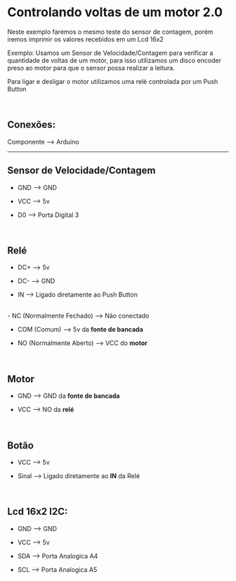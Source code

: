 <h1>Controlando voltas de um motor 2.0</h1>

<p>
Neste exemplo faremos o mesmo teste do sensor de contagem, porém iremos imprimir os valores recebidos em um Lcd 16x2
  
Exemplo:
Usamos um Sensor de Velocidade/Contagem para verificar a quantidade de voltas de um motor, para isso utilizamos um disco encoder preso ao motor para que o sensor possa realizar a leitura.
</p>

<p>Para ligar e desligar o motor utilizamos uma relé controlada por um Push Button</p>

<div></br>
<h2>Conexões:</h2>

Componente --> Arduino
___
 
<h2>Sensor de Velocidade/Contagem</h2>
 
- GND --> GND

- VCC --> 5v

- D0 --> Porta Digital 3

</br><h2>Relé</h2>

- DC+ --> 5v

- DC- --> GND

- IN --> Ligado diretamente ao Push Button
</br>
- NC (Normalmente Fechado) --> Não conectado

- COM (Comum) --> 5v da <strong>fonte de bancada</strong>

- NO (Normalmente Aberto) --> VCC do <strong>motor</strong>

</br><h2>Motor</h2>

- GND --> GND da <strong>fonte de bancada</strong>

- VCC --> NO da <strong>relé</strong>

</br><h2>Botão</h2>
 
- VCC --> 5v
 
- Sinal --> Ligado diretamente ao <strong>IN</strong> da Relé

</br><h2>Lcd 16x2 I2C:</h2>

- GND --> GND

- VCC --> 5v

- SDA --> Porta Analogica A4

- SCL --> Porta Analogica A5
</div>
